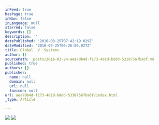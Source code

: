 ```yaml
---
inFeed: true
hasPage: true
inNav: false
inLanguage: null
starred: false
keywords: []
description: ''
datePublished: '2016-03-25T07:42:19.029Z'
dateModified: '2016-03-25T06:26:56.027Z'
title: Global  V  Systems
author: []
sourcePath: _posts/2016-03-24-aea70b4d-f173-481d-b8dd-53387567ba6f.md
published: true
authors: []
publisher:
  name: null
  domain: null
  url: null
  favicon: null
url: aea70b4d-f173-481d-b8dd-53387567ba6f/index.html
_type: Article

---
```

![](https://the-grid-user-content.s3-us-west-2.amazonaws.com/498eb534-e3d7-4ac6-83bf-947c16bc79cc.jpg)
![](https://the-grid-user-content.s3-us-west-2.amazonaws.com/7ca02b3c-963c-41ff-b5f6-7182adafe84b.jpg)